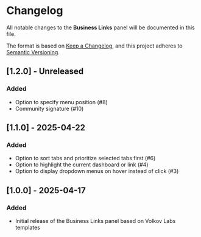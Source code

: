 # Changelog

All notable changes to the **Business Links** panel will be documented in this file.

The format is based on [Keep a Changelog](https://keepachangelog.com/en/1.0.0/), and this project adheres to [Semantic Versioning](https://semver.org/spec/v2.0.0.html).

## [1.2.0] - Unreleased

### Added

- Option to specify menu position (#8)
- Community signature (#10)

## [1.1.0] - 2025-04-22

### Added

- Option to sort tabs and prioritize selected tabs first (#6)
- Option to highlight the current dashboard or link (#4)
- Option to display dropdown menus on hover instead of click (#3)

## [1.0.0] - 2025-04-17

### Added

- Initial release of the Business Links panel based on Volkov Labs templates
